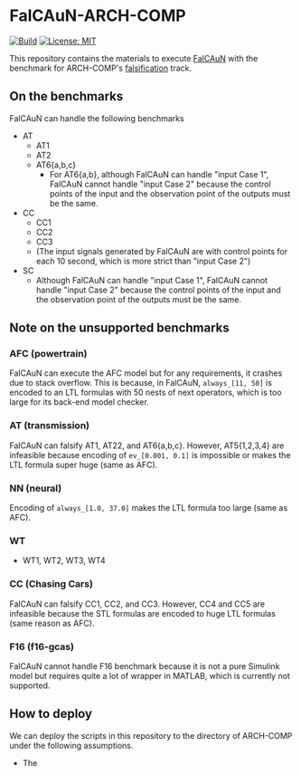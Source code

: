 FalCAuN-ARCH-COMP
=================

[![Build](https://github.com/MasWag/FalCAuN-ARCH-COMP/workflows/shellcheck/badge.svg)](https://github.com/MasWag/FalCAuN-ARCH-COMP/actions/workflows/shellcheck.yml)
[![License: MIT](https://img.shields.io/badge/License-MIT-blue.svg)](./LICENSE)


This repository contains the materials to execute [FalCAuN](https://github.com/MasWag/FalCAuN) with the benchmark for ARCH-COMP's [falsification](https://easychair.org/publications/paper/ps5t) track.

On the benchmarks
-----------------

FalCAuN can handle the following benchmarks

- AT
    - AT1
    - AT2
    - AT6{a,b,c}
        - For AT6{a,b}, although FalCAuN can handle "input Case 1", FalCAuN cannot handle "input Case 2" because the control points of the input and the observation point of the outputs must be the same.
- CC
    - CC1
    - CC2
    - CC3
    - (The input signals generated by FalCAuN are with control points for each 10 second, which is more strict than "input Case 2")
- SC
    - Although FalCAuN can handle "input Case 1", FalCAuN cannot handle "input Case 2" because the control points of the input and the observation point of the outputs must be the same.

Note on the unsupported benchmarks
----------------------------------

### AFC (powertrain)

FalCAuN can execute the AFC model but for any requirements, it crashes due to stack overflow. This is because, in FalCAuN, `always_[11, 50]` is encoded to an LTL formulas with 50 nests of next operators, which is too large for its back-end model checker.

### AT (transmission)

FalCAuN can falsify AT1, AT22, and AT6{a,b,c}. However, AT5{1,2,3,4} are infeasible because encoding of `ev_[0.001, 0.1]` is impossible or makes the LTL formula super huge (same as AFC).

### NN (neural)

Encoding of `always_[1.0, 37.0]` makes the LTL formula too large (same as AFC). 

### WT

- WT1, WT2, WT3, WT4

### CC (Chasing Cars)

FalCAuN can falsify CC1, CC2, and CC3.
However, CC4 and CC5 are infeasible because the STL formulas are encoded to huge LTL formulas (same reason as AFC).

### F16 (f16-gcas)

FalCAuN cannot handle F16 benchmark because it is not a pure Simulink model but requires quite a lot of wrapper in MATLAB, which is currently not supported.


How to deploy
-------------

We can deploy the scripts in this repository to the directory of ARCH-COMP under the following assumptions.

- The 

